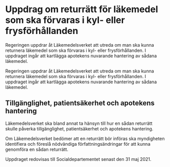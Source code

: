# Uppdrag om returrätt för läkemedel som ska förvaras i kyl- eller frysförhållanden

Regeringen uppdrar åt Läkemedelsverket att utreda om man ska kunna returnera läkemedel som ska förvaras i kyl- eller frysförhållanden. I uppdraget ingår att kartlägga apotekens nuvarande hantering av sådana läkemedel.

Regeringen uppdrar åt Läkemedelsverket att utreda om man ska kunna returnera läkemedel som ska förvaras i kyl- eller frysförhållanden. I uppdraget ingår att kartlägga apotekens nuvarande hantering av sådana läkemedel.

## Tillgänglighet, patientsäkerhet och apotekens hantering

Läkemedelsverket ska bland annat ta hänsyn till hur en sådan returrätt skulle påverka tillgänglighet, patientsäkerhet och apotekens hantering.

Om Läkemedelsverket bedömer att en returrätt bör införas ska myndigheten identifiera och föreslå nödvändiga författningsändringar för att kunna genomföra en sådan returrätt.

Uppdraget redovisas till Socialdepartementet senast den 31 maj 2021.
